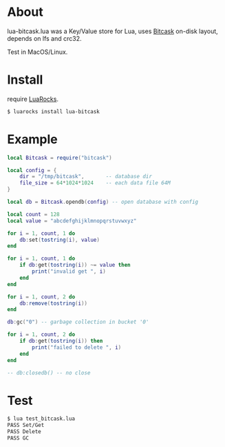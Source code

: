 

# About

lua-bitcask.lua was a Key/Value store for Lua, uses [Bitcask](https://en.wikipedia.org/wiki/Bitcask)  on-disk layout, depends on lfs and crc32.

Test in MacOS/Linux.

# Install

require [LuaRocks](https://luarocks.org/).

```sh
$ luarocks install lua-bitcask
```

# Example

```lua
local Bitcask = require("bitcask")

local config = {
    dir = "/tmp/bitcask",       -- database dir
    file_size = 64*1024*1024    -- each data file 64M
}

local db = Bitcask.opendb(config) -- open database with config

local count = 128
local value = "abcdefghijklmnopqrstuvwxyz"

for i = 1, count, 1 do
    db:set(tostring(i), value)
end

for i = 1, count, 1 do
    if db:get(tostring(i)) ~= value then
        print("invalid get ", i)
    end
end

for i = 1, count, 2 do
    db:remove(tostring(i))
end

db:gc("0") -- garbage collection in bucket '0'

for i = 1, count, 2 do
    if db:get(tostring(i)) then
        print("failed to delete ", i)
    end
end

-- db:closedb() -- no close

```

# Test

```bash
$ lua test_bitcask.lua
PASS Set/Get
PASS Delete
PASS GC
```

